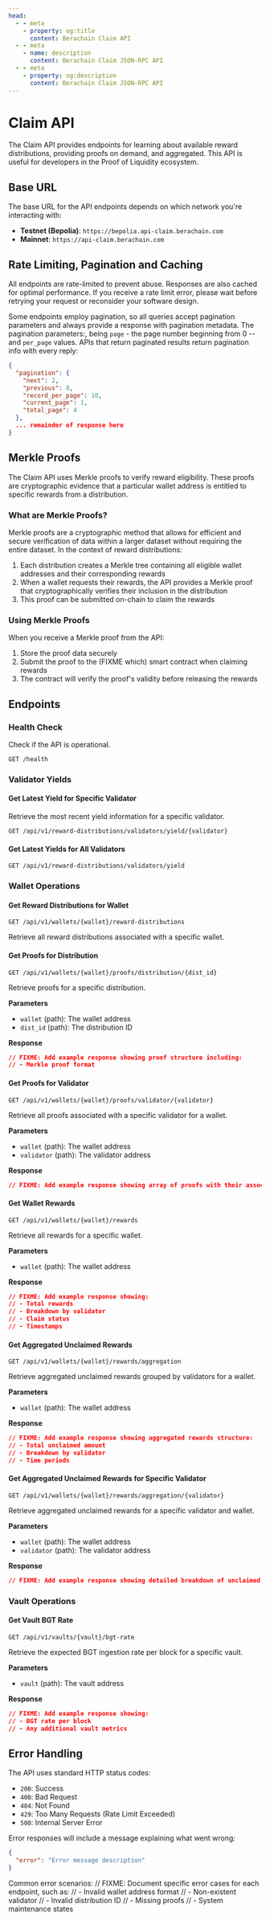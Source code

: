 ```yaml
---
head:
  - - meta
    - property: og:title
      content: Berachain Claim API
  - - meta
    - name: description
      content: Berachain Claim JSON-RPC API
  - - meta
    - property: og:description
      content: Berachain Claim JSON-RPC API
---
```


<script setup>
import config from '@berachain/config/constants.json';
import ApiTester from '../../.vitepress/theme/components/ApiTester.vue';
</script>

# Claim API

The Claim API provides endpoints for learning about available reward distributions, providing proofs on demand, and aggregated. This API is useful for developers in the Proof of Liquidity ecosystem.

## Base URL

The base URL for the API endpoints depends on which network you're interacting with:

- **Testnet (Bepolia)**: `https://bepolia.api-claim.berachain.com`
- **Mainnet**: `https://api-claim.berachain.com`

## Rate Limiting, Pagination and Caching


All endpoints are rate-limited to prevent abuse. Responses are also cached for optimal performance. If you receive a rate limit error, please wait before retrying your request or reconsider your software design.

Some endpoints employ pagination, so all queries accept pagination parameters and always provide a response with pagination metadata.  The pagination parameters:, being `page` - the page number beginning from 0 -- and `per_page` values.  APIs that return paginated results return pagination info with every reply:

```json
{
  "pagination": {
    "next": 2,
    "previous": 0,
    "record_per_page": 10,
    "current_page": 1,
    "total_page": 4
  },
  ... remainder of response here
}
```


## Merkle Proofs

The Claim API uses Merkle proofs to verify reward eligibility. These proofs are cryptographic evidence that a particular wallet address is entitled to specific rewards from a distribution.

### What are Merkle Proofs?

Merkle proofs are a cryptographic method that allows for efficient and secure verification of data within a larger dataset without requiring the entire dataset. In the context of reward distributions:

1. Each distribution creates a Merkle tree containing all eligible wallet addresses and their corresponding rewards
2. When a wallet requests their rewards, the API provides a Merkle proof that cryptographically verifies their inclusion in the distribution
3. This proof can be submitted on-chain to claim the rewards

### Using Merkle Proofs

When you receive a Merkle proof from the API:

1. Store the proof data securely
2. Submit the proof to the (FIXME which) smart contract when claiming rewards
3. The contract will verify the proof's validity before releasing the rewards

## Endpoints

### Health Check

Check if the API is operational.

```http
GET /health
```

<ApiTester 
  endpoint="/health"
  method="GET"
/>

### Validator Yields

#### Get Latest Yield for Specific Validator

Retrieve the most recent yield information for a specific validator.

```http
GET /api/v1/reward-distributions/validators/yield/{validator}
```

<ApiTester 
  endpoint="/api/v1/reward-distributions/validators/yield/{validator}"
  method="GET"
  :pathParams="[
    {
      name: 'validator',
      description: 'The validator address'
    }
  ]"
/>

#### Get Latest Yields for All Validators

```http
GET /api/v1/reward-distributions/validators/yield
```

<ApiTester 
  endpoint="/api/v1/reward-distributions/validators/yield"
  method="GET"
/>

### Wallet Operations

#### Get Reward Distributions for Wallet

```http
GET /api/v1/wallets/{wallet}/reward-distributions
```

Retrieve all reward distributions associated with a specific wallet.

<ApiTester 
  endpoint="/api/v1/wallets/{wallet}/reward-distributions"
  method="GET"
  :pathParams="[
    {
      name: 'wallet',
      description: 'The wallet address to query'
    }
  ]"
/>

#### Get Proofs for Distribution

```http
GET /api/v1/wallets/{wallet}/proofs/distribution/{dist_id}
```

Retrieve proofs for a specific distribution.

**Parameters**

- `wallet` (path): The wallet address
- `dist_id` (path): The distribution ID

**Response**

```json
// FIXME: Add example response showing proof structure including:
// - Merkle proof format
```

#### Get Proofs for Validator

```http
GET /api/v1/wallets/{wallet}/proofs/validator/{validator}
```

Retrieve all proofs associated with a specific validator for a wallet.

**Parameters**

- `wallet` (path): The wallet address
- `validator` (path): The validator address

**Response**

```json
// FIXME: Add example response showing array of proofs with their associated distributions
```

#### Get Wallet Rewards

```http
GET /api/v1/wallets/{wallet}/rewards
```

Retrieve all rewards for a specific wallet.

**Parameters**

- `wallet` (path): The wallet address

**Response**

```json
// FIXME: Add example response showing:
// - Total rewards
// - Breakdown by validator
// - Claim status
// - Timestamps
```

#### Get Aggregated Unclaimed Rewards

```http
GET /api/v1/wallets/{wallet}/rewards/aggregation
```

Retrieve aggregated unclaimed rewards grouped by validators for a wallet.

**Parameters**

- `wallet` (path): The wallet address

**Response**

```json
// FIXME: Add example response showing aggregated rewards structure:
// - Total unclaimed amount
// - Breakdown by validator
// - Time periods
```

#### Get Aggregated Unclaimed Rewards for Specific Validator

```http
GET /api/v1/wallets/{wallet}/rewards/aggregation/{validator}
```

Retrieve aggregated unclaimed rewards for a specific validator and wallet.

**Parameters**

- `wallet` (path): The wallet address
- `validator` (path): The validator address

**Response**

```json
// FIXME: Add example response showing detailed breakdown of unclaimed rewards
```

### Vault Operations

#### Get Vault BGT Rate

```http
GET /api/v1/vaults/{vault}/bgt-rate
```

Retrieve the expected BGT ingestion rate per block for a specific vault.

**Parameters**

- `vault` (path): The vault address

**Response**

```json
// FIXME: Add example response showing:
// - BGT rate per block
// - Any additional vault metrics
```

## Error Handling

The API uses standard HTTP status codes:

- `200`: Success
- `400`: Bad Request
- `404`: Not Found
- `429`: Too Many Requests (Rate Limit Exceeded)
- `500`: Internal Server Error

Error responses will include a message explaining what went wrong:

```json
{
  "error": "Error message description"
}
```


Common error scenarios:
// FIXME: Document specific error cases for each endpoint, such as:
// - Invalid wallet address format
// - Non-existent validator
// - Invalid distribution ID
// - Missing proofs
// - System maintenance states
